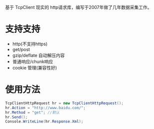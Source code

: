 基于 TcpClient 现实的 http请求库，编写于2007年做了几年数据采集工作。

# 支持支持

* http(不支持https)
* get/post
* gzip/deflate 自动解压内容
* 普通响应/chunk响应
* cookie 管理(兼容性好)

# 使用方法

```csharp
TcpClientHttpRequest hr = new TcpClientHttpRequest();
hr.Action = "http://www.baidu.com/";
hr.Method = "get"; //默认
hr.Send();
Console.WriteLine(hr.Response.Xml);
```
